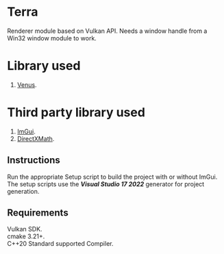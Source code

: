 # Terra
Renderer module based on Vulkan API. Needs a window handle from a Win32 window module to work.

# Library used
1. [Venus](https://github.com/razerx100/Venus).

# Third party library used
1. [ImGui](https://github.com/ocornut/imgui).
2. [DirectXMath](https://github.com/microsoft/DirectXMath).

## Instructions
Run the appropriate Setup script to build the project with or without ImGui. The setup scripts use the ***Visual Studio 17 2022*** generator for project generation.

## Requirements
Vulkan SDK.\
cmake 3.21+.\
C++20 Standard supported Compiler.
